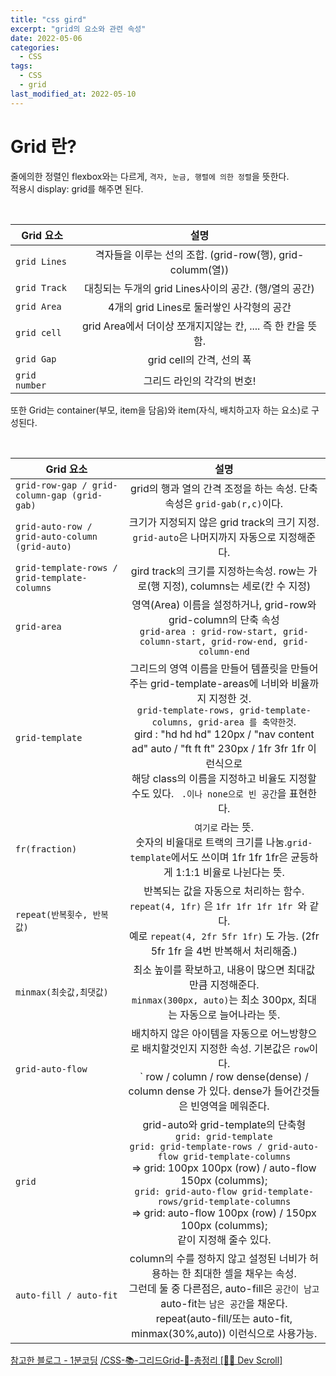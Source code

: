 ```yaml
---
title: "css gird"
excerpt: "grid의 요소와 관련 속성"
date: 2022-05-06
categories:
  - CSS
tags:
  - CSS
  - grid
last_modified_at: 2022-05-10
---
```


# Grid 란?

줄에의한 정렬인 flexbox와는 다르게, `격자, 눈금, 행렬에 의한 정렬`을 뜻한다.  
적용시 display: grid를 해주면 된다.

<br>

| Grid 요소     |                            설명                             |
| ------------- | :---------------------------------------------------------: |
| `grid Lines`  | 격자들을 이루는 선의 조합. (grid-row(행), grid-columm(열))  |
| `grid Track`  |    대칭되는 두개의 grid Lines사이의 공간. (행/열의 공간)    |
| `grid Area`   |          4개의 grid Lines로 둘러쌓인 사각형의 공간          |
| `grid cell`   | grid Area에서 더이상 쪼개지지않는 칸, .... 즉 한 칸을 뜻함. |
| `grid Gap`    |                  grid cell의 간격, 선의 폭                  |
| `grid number` |                 그리드 라인의 각각의 번호!                  |

또한 Grid는 container(부모, item을 담음)와 item(자식, 배치하고자 하는 요소)로 구성된다.

<br>

| Grid 요소                                      |                                                                                                                                                                                   설명                                                                                                                                                                                    |
| ---------------------------------------------- | :-----------------------------------------------------------------------------------------------------------------------------------------------------------------------------------------------------------------------------------------------------------------------------------------------------------------------------------------------------------------------: |
| `grid-row-gap / grid-column-gap (grid-gab)`    |                                                                                                                                                 grid의 행과 열의 간격 조정을 하는 속성. 단축 속성은 `grid-gab(r,c)`이다.                                                                                                                                                  |
| `grid-auto-row / grid-auto-column (grid-auto)` |                                                                                                                                        크기가 지정되지 않은 grid track의 크기 지정. `grid-auto`은 나머지까지 자동으로 지정해준다.                                                                                                                                         |
| `grid-template-rows / grid-template-columns`   |                                                                                                                                             gird track의 크기를 지정하는속성. row는 가로(행 지정), columns는 세로(칸 수 지정)                                                                                                                                             |
| `grid-area`                                    |                                                                                                           영역(Area) 이름을 설정하거나, grid-row와 grid-column의 단축 속성 <br> `grid-area : grid-row-start, grid-column-start, grid-row-end, grid-column-end`                                                                                                            |
| `grid-template`                                | 그리드의 영역 이름을 만들어 템플릿을 만들어주는 grid-template-areas에 너비와 비율까지 지정한 것. <br> `grid-template-rows, grid-template-columns, grid-area 를 축약한것`. <br> gird : "hd hd hd" 120px / "nav content ad" auto / "ft ft ft" 230px / 1fr 3fr 1fr 이런식으로<br> 해당 class의 이름을 지정하고 비율도 지정할수도 있다. ` .이나 none으로 빈 공간`을 표현한다. |
| `fr(fraction)`                                 |                                                                                                                  `여기로` 라는 뜻. <br> 숫자의 비율대로 트랙의 크기를 나눔.`grid-template`에서도 쓰이며 1fr 1fr 1fr은 균등하게 1:1:1 비율로 나뉜다는 뜻.                                                                                                                  |
| `repeat(반복횟수, 반복값)`                     |                                                                                                  반복되는 값을 자동으로 처리하는 함수. `repeat(4, 1fr)` 은 `1fr 1fr 1fr 1fr `와 같다.<br> 예로 `repeat(4, 2fr 5fr 1fr)` 도 가능. (2fr 5fr 1fr 을 4번 반복해서 처리해줌.)                                                                                                  |
| `minmax(최솟값,최댓값)`                        |                                                                                                                    최소 높이를 확보하고, 내용이 많으면 최대값 만큼 지정해준다. <br> `minmax(300px, auto)`는 최소 300px, 최대는 자동으로 늘어나라는 뜻.                                                                                                                    |
| `grid-auto-flow`                               |                                                                                     배치하지 않은 아이템을 자동으로 어느방향으로 배치할것인지 지정한 속성. 기본값은 `row`이다. <br> ` row / column / row dense(dense) / column dense 가 있다. dense가 들어간것들은 빈영역을 메워준다.                                                                                     |
| `grid`                                         |       grid-auto와 grid-template의 단축형 <br> `grid: grid-template` <br> `grid: grid-template-rows / grid-auto-flow grid-template-columns` <br> => grid: 100px 100px (row) / auto-flow 150px (columms); <Br>`grid: grid-auto-flow grid-template-rows/grid-template-columns`<br> => grid: auto-flow 100px (row) / 150px 100px (columms); <br> 같이 지정해 줄수 있다.       |
| `auto-fill / auto-fit`                         |                                                              column의 수를 정하지 않고 설정된 너비가 허용하는 한 최대한 셀을 채우는 속성. <br> 그런데 둘 중 다른점은, auto-fill은 `공간이 남고` auto-fit는 `남은 공간`을 채운다. <br> repeat(auto-fill/또는 auto-fit, minmax(30%,auto)) 이런식으로 사용가능.                                                              |

[참고한 블로그 - 1분코딩](https://studiomeal.com/archives/533)
[/CSS-📚-그리드Grid-💯-총정리 [👨‍💻 Dev Scroll] ](https://inpa.tistory.com/entry/CSS-%F0%9F%93%9A-%EA%B7%B8%EB%A6%AC%EB%93%9CGrid-%F0%9F%92%AF-%EC%B4%9D%EC%A0%95%EB%A6%AC)

